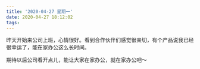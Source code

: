 ```yaml
---
title: '2020-04-27 星期一'
date: 2020-04-27 18:12:02
tags:
---
```


昨天开始来公司上班，心情很好。看到合作伙伴们感觉很亲切，有个产品说我已经很幸运了，能在家办公这么长时间。

期待以后公司看开点儿，能让大家在家办公，就在家办公吧～

